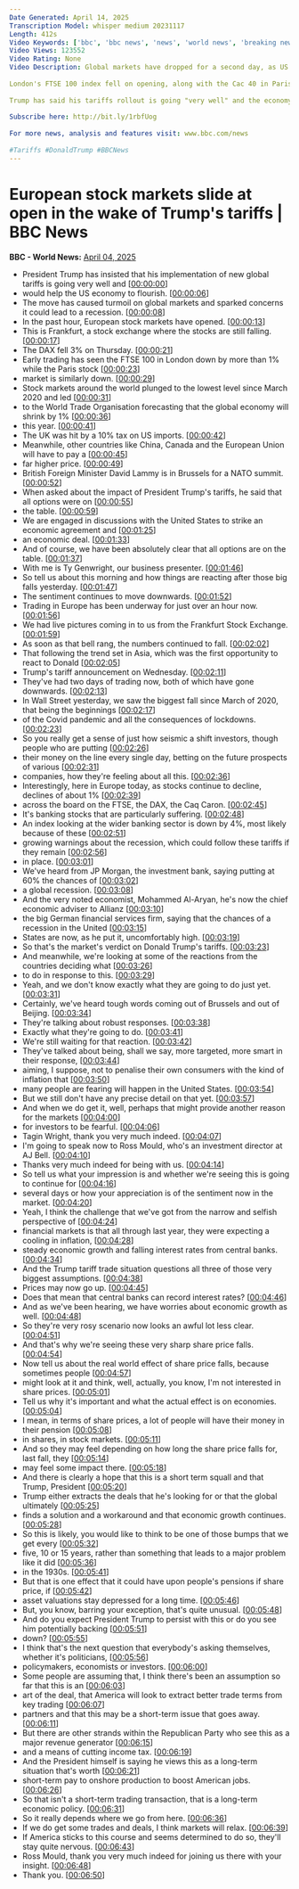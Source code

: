 ```yaml
---
Date Generated: April 14, 2025
Transcription Model: whisper medium 20231117
Length: 412s
Video Keywords: ['bbc', 'bbc news', 'news', 'world news', 'breaking news', 'us news', 'world', 'america', 'usa', 'usa news', 'india news']
Video Views: 123552
Video Rating: None
Video Description: Global markets have dropped for a second day, as US President Donald Trump’s raft of global tariffs continue to spark fears of a global downturn.
 
London's FTSE 100 index fell on opening, along with the Cac 40 in Paris and Frankfurt's Dax, following further decline in the Asian markets overnight. 
 
Trump has said his tariffs rollout is going "very well" and the economy is going to “boom”, after US markets closed on Thursday with the biggest one-day loss since the pandemic hit in 2020.
 
Subscribe here: http://bit.ly/1rbfUog
 
For more news, analysis and features visit: www.bbc.com/news
 
#Tariffs #DonaldTrump #BBCNews
---
```


# European stock markets slide at open in the wake of Trump's tariffs | BBC News
**BBC - World News:** [April 04, 2025](https://www.youtube.com/watch?v=092zLFY9nAA)
*  President Trump has insisted that his implementation of new global tariffs is going very well and [[00:00:00](https://www.youtube.com/watch?v=092zLFY9nAA&t=0.0s)]
*  would help the US economy to flourish. [[00:00:06](https://www.youtube.com/watch?v=092zLFY9nAA&t=6.04s)]
*  The move has caused turmoil on global markets and sparked concerns it could lead to a recession. [[00:00:08](https://www.youtube.com/watch?v=092zLFY9nAA&t=8.28s)]
*  In the past hour, European stock markets have opened. [[00:00:13](https://www.youtube.com/watch?v=092zLFY9nAA&t=13.92s)]
*  This is Frankfurt, a stock exchange where the stocks are still falling. [[00:00:17](https://www.youtube.com/watch?v=092zLFY9nAA&t=17.16s)]
*  The DAX fell 3% on Thursday. [[00:00:21](https://www.youtube.com/watch?v=092zLFY9nAA&t=21.080000000000002s)]
*  Early trading has seen the FTSE 100 in London down by more than 1% while the Paris stock [[00:00:23](https://www.youtube.com/watch?v=092zLFY9nAA&t=23.84s)]
*  market is similarly down. [[00:00:29](https://www.youtube.com/watch?v=092zLFY9nAA&t=29.26s)]
*  Stock markets around the world plunged to the lowest level since March 2020 and led [[00:00:31](https://www.youtube.com/watch?v=092zLFY9nAA&t=31.94s)]
*  to the World Trade Organisation forecasting that the global economy will shrink by 1% [[00:00:36](https://www.youtube.com/watch?v=092zLFY9nAA&t=36.42s)]
*  this year. [[00:00:41](https://www.youtube.com/watch?v=092zLFY9nAA&t=41.260000000000005s)]
*  The UK was hit by a 10% tax on US imports. [[00:00:42](https://www.youtube.com/watch?v=092zLFY9nAA&t=42.260000000000005s)]
*  Meanwhile, other countries like China, Canada and the European Union will have to pay a [[00:00:45](https://www.youtube.com/watch?v=092zLFY9nAA&t=45.86s)]
*  far higher price. [[00:00:49](https://www.youtube.com/watch?v=092zLFY9nAA&t=49.980000000000004s)]
*  British Foreign Minister David Lammy is in Brussels for a NATO summit. [[00:00:52](https://www.youtube.com/watch?v=092zLFY9nAA&t=52.18000000000001s)]
*  When asked about the impact of President Trump's tariffs, he said that all options were on [[00:00:55](https://www.youtube.com/watch?v=092zLFY9nAA&t=55.54s)]
*  the table. [[00:00:59](https://www.youtube.com/watch?v=092zLFY9nAA&t=59.7s)]
*  We are engaged in discussions with the United States to strike an economic agreement and [[00:01:25](https://www.youtube.com/watch?v=092zLFY9nAA&t=85.5s)]
*  an economic deal. [[00:01:33](https://www.youtube.com/watch?v=092zLFY9nAA&t=93.78s)]
*  And of course, we have been absolutely clear that all options are on the table. [[00:01:37](https://www.youtube.com/watch?v=092zLFY9nAA&t=97.26s)]
*  With me is Ty Genwright, our business presenter. [[00:01:46](https://www.youtube.com/watch?v=092zLFY9nAA&t=106.02s)]
*  So tell us about this morning and how things are reacting after those big falls yesterday. [[00:01:47](https://www.youtube.com/watch?v=092zLFY9nAA&t=107.86s)]
*  The sentiment continues to move downwards. [[00:01:52](https://www.youtube.com/watch?v=092zLFY9nAA&t=112.14s)]
*  Trading in Europe has been underway for just over an hour now. [[00:01:56](https://www.youtube.com/watch?v=092zLFY9nAA&t=116.1s)]
*  We had live pictures coming in to us from the Frankfurt Stock Exchange. [[00:01:59](https://www.youtube.com/watch?v=092zLFY9nAA&t=119.38s)]
*  As soon as that bell rang, the numbers continued to fall. [[00:02:02](https://www.youtube.com/watch?v=092zLFY9nAA&t=122.78s)]
*  That following the trend set in Asia, which was the first opportunity to react to Donald [[00:02:05](https://www.youtube.com/watch?v=092zLFY9nAA&t=125.98s)]
*  Trump's tariff announcement on Wednesday. [[00:02:11](https://www.youtube.com/watch?v=092zLFY9nAA&t=131.06s)]
*  They've had two days of trading now, both of which have gone downwards. [[00:02:13](https://www.youtube.com/watch?v=092zLFY9nAA&t=133.94s)]
*  In Wall Street yesterday, we saw the biggest fall since March of 2020, that being the beginnings [[00:02:17](https://www.youtube.com/watch?v=092zLFY9nAA&t=137.7s)]
*  of the Covid pandemic and all the consequences of lockdowns. [[00:02:23](https://www.youtube.com/watch?v=092zLFY9nAA&t=143.29999999999998s)]
*  So you really get a sense of just how seismic a shift investors, though people who are putting [[00:02:26](https://www.youtube.com/watch?v=092zLFY9nAA&t=146.9s)]
*  their money on the line every single day, betting on the future prospects of various [[00:02:31](https://www.youtube.com/watch?v=092zLFY9nAA&t=151.7s)]
*  companies, how they're feeling about all this. [[00:02:36](https://www.youtube.com/watch?v=092zLFY9nAA&t=156.42s)]
*  Interestingly, here in Europe today, as stocks continue to decline, declines of about 1% [[00:02:39](https://www.youtube.com/watch?v=092zLFY9nAA&t=159.78s)]
*  across the board on the FTSE, the DAX, the Caq Caron. [[00:02:45](https://www.youtube.com/watch?v=092zLFY9nAA&t=165.42s)]
*  It's banking stocks that are particularly suffering. [[00:02:48](https://www.youtube.com/watch?v=092zLFY9nAA&t=168.74s)]
*  An index looking at the wider banking sector is down by 4%, most likely because of these [[00:02:51](https://www.youtube.com/watch?v=092zLFY9nAA&t=171.78s)]
*  growing warnings about the recession, which could follow these tariffs if they remain [[00:02:56](https://www.youtube.com/watch?v=092zLFY9nAA&t=176.82s)]
*  in place. [[00:03:01](https://www.youtube.com/watch?v=092zLFY9nAA&t=181.82s)]
*  We've heard from JP Morgan, the investment bank, saying putting at 60% the chances of [[00:03:02](https://www.youtube.com/watch?v=092zLFY9nAA&t=182.82s)]
*  a global recession. [[00:03:08](https://www.youtube.com/watch?v=092zLFY9nAA&t=188.1s)]
*  And the very noted economist, Mohammed Al-Aryan, he's now the chief economic adviser to Allianz [[00:03:10](https://www.youtube.com/watch?v=092zLFY9nAA&t=190.01999999999998s)]
*  the big German financial services firm, saying that the chances of a recession in the United [[00:03:15](https://www.youtube.com/watch?v=092zLFY9nAA&t=195.3s)]
*  States are now, as he put it, uncomfortably high. [[00:03:19](https://www.youtube.com/watch?v=092zLFY9nAA&t=199.70000000000002s)]
*  So that's the market's verdict on Donald Trump's tariffs. [[00:03:23](https://www.youtube.com/watch?v=092zLFY9nAA&t=203.78s)]
*  And meanwhile, we're looking at some of the reactions from the countries deciding what [[00:03:26](https://www.youtube.com/watch?v=092zLFY9nAA&t=206.58s)]
*  to do in response to this. [[00:03:29](https://www.youtube.com/watch?v=092zLFY9nAA&t=209.58s)]
*  Yeah, and we don't know exactly what they are going to do just yet. [[00:03:31](https://www.youtube.com/watch?v=092zLFY9nAA&t=211.14000000000001s)]
*  Certainly, we've heard tough words coming out of Brussels and out of Beijing. [[00:03:34](https://www.youtube.com/watch?v=092zLFY9nAA&t=214.74s)]
*  They're talking about robust responses. [[00:03:38](https://www.youtube.com/watch?v=092zLFY9nAA&t=218.88000000000002s)]
*  Exactly what they're going to do. [[00:03:41](https://www.youtube.com/watch?v=092zLFY9nAA&t=221.74s)]
*  We're still waiting for that reaction. [[00:03:42](https://www.youtube.com/watch?v=092zLFY9nAA&t=222.74s)]
*  They've talked about being, shall we say, more targeted, more smart in their response, [[00:03:44](https://www.youtube.com/watch?v=092zLFY9nAA&t=224.3s)]
*  aiming, I suppose, not to penalise their own consumers with the kind of inflation that [[00:03:50](https://www.youtube.com/watch?v=092zLFY9nAA&t=230.5s)]
*  many people are fearing will happen in the United States. [[00:03:54](https://www.youtube.com/watch?v=092zLFY9nAA&t=234.98000000000002s)]
*  But we still don't have any precise detail on that yet. [[00:03:57](https://www.youtube.com/watch?v=092zLFY9nAA&t=237.46s)]
*  And when we do get it, well, perhaps that might provide another reason for the markets [[00:04:00](https://www.youtube.com/watch?v=092zLFY9nAA&t=240.66000000000003s)]
*  for investors to be fearful. [[00:04:06](https://www.youtube.com/watch?v=092zLFY9nAA&t=246.18s)]
*  Tagin Wright, thank you very much indeed. [[00:04:07](https://www.youtube.com/watch?v=092zLFY9nAA&t=247.98000000000002s)]
*  I'm going to speak now to Ross Mould, who's an investment director at AJ Bell. [[00:04:10](https://www.youtube.com/watch?v=092zLFY9nAA&t=250.98s)]
*  Thanks very much indeed for being with us. [[00:04:14](https://www.youtube.com/watch?v=092zLFY9nAA&t=254.66s)]
*  So tell us what your impression is and whether we're seeing this is going to continue for [[00:04:16](https://www.youtube.com/watch?v=092zLFY9nAA&t=256.06s)]
*  several days or how your appreciation is of the sentiment now in the market. [[00:04:20](https://www.youtube.com/watch?v=092zLFY9nAA&t=260.21999999999997s)]
*  Yeah, I think the challenge that we've got from the narrow and selfish perspective of [[00:04:24](https://www.youtube.com/watch?v=092zLFY9nAA&t=264.94s)]
*  financial markets is that all through last year, they were expecting a cooling in inflation, [[00:04:28](https://www.youtube.com/watch?v=092zLFY9nAA&t=268.98s)]
*  steady economic growth and falling interest rates from central banks. [[00:04:34](https://www.youtube.com/watch?v=092zLFY9nAA&t=274.58s)]
*  And the Trump tariff trade situation questions all three of those very biggest assumptions. [[00:04:38](https://www.youtube.com/watch?v=092zLFY9nAA&t=278.9s)]
*  Prices may now go up. [[00:04:45](https://www.youtube.com/watch?v=092zLFY9nAA&t=285.02s)]
*  Does that mean that central banks can record interest rates? [[00:04:46](https://www.youtube.com/watch?v=092zLFY9nAA&t=286.21999999999997s)]
*  And as we've been hearing, we have worries about economic growth as well. [[00:04:48](https://www.youtube.com/watch?v=092zLFY9nAA&t=288.29999999999995s)]
*  So they're very rosy scenario now looks an awful lot less clear. [[00:04:51](https://www.youtube.com/watch?v=092zLFY9nAA&t=291.06s)]
*  And that's why we're seeing these very sharp share price falls. [[00:04:54](https://www.youtube.com/watch?v=092zLFY9nAA&t=294.65999999999997s)]
*  Now tell us about the real world effect of share price falls, because sometimes people [[00:04:57](https://www.youtube.com/watch?v=092zLFY9nAA&t=297.85999999999996s)]
*  might look at it and think, well, actually, you know, I'm not interested in share prices. [[00:05:01](https://www.youtube.com/watch?v=092zLFY9nAA&t=301.29999999999995s)]
*  Tell us why it's important and what the actual effect is on economies. [[00:05:04](https://www.youtube.com/watch?v=092zLFY9nAA&t=304.5s)]
*  I mean, in terms of share prices, a lot of people will have their money in their pension [[00:05:08](https://www.youtube.com/watch?v=092zLFY9nAA&t=308.1s)]
*  in shares, in stock markets. [[00:05:11](https://www.youtube.com/watch?v=092zLFY9nAA&t=311.74s)]
*  And so they may feel depending on how long the share price falls for, last fall, they [[00:05:14](https://www.youtube.com/watch?v=092zLFY9nAA&t=314.02s)]
*  may feel some impact there. [[00:05:18](https://www.youtube.com/watch?v=092zLFY9nAA&t=318.58s)]
*  And there is clearly a hope that this is a short term squall and that Trump, President [[00:05:20](https://www.youtube.com/watch?v=092zLFY9nAA&t=320.22s)]
*  Trump either extracts the deals that he's looking for or that the global ultimately [[00:05:25](https://www.youtube.com/watch?v=092zLFY9nAA&t=325.02s)]
*  finds a solution and a workaround and that economic growth continues. [[00:05:28](https://www.youtube.com/watch?v=092zLFY9nAA&t=328.86s)]
*  So this is likely, you would like to think to be one of those bumps that we get every [[00:05:32](https://www.youtube.com/watch?v=092zLFY9nAA&t=332.22s)]
*  five, 10 or 15 years, rather than something that leads to a major problem like it did [[00:05:36](https://www.youtube.com/watch?v=092zLFY9nAA&t=336.26s)]
*  in the 1930s. [[00:05:41](https://www.youtube.com/watch?v=092zLFY9nAA&t=341.06s)]
*  But that is one effect that it could have upon people's pensions if share price, if [[00:05:42](https://www.youtube.com/watch?v=092zLFY9nAA&t=342.42s)]
*  asset valuations stay depressed for a long time. [[00:05:46](https://www.youtube.com/watch?v=092zLFY9nAA&t=346.3s)]
*  But, you know, barring your exception, that's quite unusual. [[00:05:48](https://www.youtube.com/watch?v=092zLFY9nAA&t=348.3s)]
*  And do you expect President Trump to persist with this or do you see him potentially backing [[00:05:51](https://www.youtube.com/watch?v=092zLFY9nAA&t=351.06s)]
*  down? [[00:05:55](https://www.youtube.com/watch?v=092zLFY9nAA&t=355.38s)]
*  I think that's the next question that everybody's asking themselves, whether it's politicians, [[00:05:56](https://www.youtube.com/watch?v=092zLFY9nAA&t=356.22s)]
*  policymakers, economists or investors. [[00:06:00](https://www.youtube.com/watch?v=092zLFY9nAA&t=360.02s)]
*  Some people are assuming that, I think there's been an assumption so far that this is an [[00:06:03](https://www.youtube.com/watch?v=092zLFY9nAA&t=363.26000000000005s)]
*  art of the deal, that America will look to extract better trade terms from key trading [[00:06:07](https://www.youtube.com/watch?v=092zLFY9nAA&t=367.14000000000004s)]
*  partners and that this may be a short-term issue that goes away. [[00:06:11](https://www.youtube.com/watch?v=092zLFY9nAA&t=371.5s)]
*  But there are other strands within the Republican Party who see this as a major revenue generator [[00:06:15](https://www.youtube.com/watch?v=092zLFY9nAA&t=375.1s)]
*  and a means of cutting income tax. [[00:06:19](https://www.youtube.com/watch?v=092zLFY9nAA&t=379.54s)]
*  And the President himself is saying he views this as a long-term situation that's worth [[00:06:21](https://www.youtube.com/watch?v=092zLFY9nAA&t=381.58000000000004s)]
*  short-term pay to onshore production to boost American jobs. [[00:06:26](https://www.youtube.com/watch?v=092zLFY9nAA&t=386.46000000000004s)]
*  So that isn't a short-term trading transaction, that is a long-term economic policy. [[00:06:31](https://www.youtube.com/watch?v=092zLFY9nAA&t=391.06s)]
*  So it really depends where we go from here. [[00:06:36](https://www.youtube.com/watch?v=092zLFY9nAA&t=396.9s)]
*  If we do get some trades and deals, I think markets will relax. [[00:06:39](https://www.youtube.com/watch?v=092zLFY9nAA&t=399.02s)]
*  If America sticks to this course and seems determined to do so, they'll stay quite nervous. [[00:06:43](https://www.youtube.com/watch?v=092zLFY9nAA&t=403.5s)]
*  Ross Mould, thank you very much indeed for joining us there with your insight. [[00:06:48](https://www.youtube.com/watch?v=092zLFY9nAA&t=408.18s)]
*  Thank you. [[00:06:50](https://www.youtube.com/watch?v=092zLFY9nAA&t=410.7s)]
